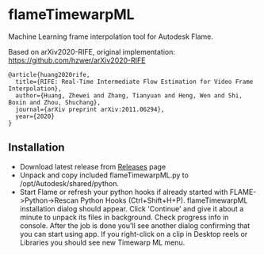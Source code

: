 # flameTimewarpML
Machine Learning frame interpolation tool for Autodesk Flame.  

Based on arXiv2020-RIFE, original implementation: https://github.com/hzwer/arXiv2020-RIFE
```
@article{huang2020rife,
  title={RIFE: Real-Time Intermediate Flow Estimation for Video Frame Interpolation},
  author={Huang, Zhewei and Zhang, Tianyuan and Heng, Wen and Shi, Boxin and Zhou, Shuchang},
  journal={arXiv preprint arXiv:2011.06294},
  year={2020}
}
```
## Installation

* Download latest release from [Releases](https://github.com/talosh/flameTimewarpML/releases) page
* Unpack and copy included flameTimewarpML.py to /opt/Autodesk/shared/python.
* Start Flame or refresh your python hooks if already started with FLAME->Python->Rescan Python Hooks (Ctrl+Shift+H+P). flameTimewarpML installation dialog should appear. Click 'Continue' and give it about a minute to unpack its files in background. Check progress info in console. After the job is done you'll see another dialog confirming that you can start using app. If you right-click on a clip in Desktop reels or Libraries you should see new Timewarp ML menu.
